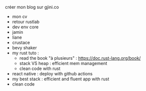 créer mon blog sur gjini.co

- mon cv
- retour rustlab
- dev env core
- jamin
- liane
- crustace
- bevy shaker
- my rust tuto :
  - read the book "à plusieurs" : https://doc.rust-lang.org/book/
  - stack VS heap : efficient mem management
  - clean code with rust
- react native : deploy with github actions
- my best stack : efficient and fluent app with rust
- clean code
